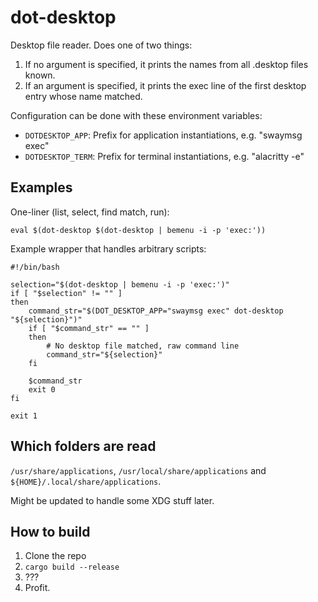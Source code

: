 # dot-desktop

Desktop file reader. Does one of two things:

1. If no argument is specified, it prints the names from all .desktop files known.
2. If an argument is specified, it prints the exec line of the first desktop entry whose name matched.

Configuration can be done with these environment variables:
- `DOTDESKTOP_APP`: Prefix for application instantiations, e.g. "swaymsg exec"
- `DOTDESKTOP_TERM`: Prefix for terminal instantiations, e.g. "alacritty -e"

## Examples

One-liner (list, select, find match, run):
```
eval $(dot-desktop $(dot-desktop | bemenu -i -p 'exec:'))
```

Example wrapper that handles arbitrary scripts:
```
#!/bin/bash

selection="$(dot-desktop | bemenu -i -p 'exec:')"
if [ "$selection" != "" ]
then
    command_str="$(DOT_DESKTOP_APP="swaymsg exec" dot-desktop "${selection}")"
    if [ "$command_str" == "" ]
    then
        # No desktop file matched, raw command line
        command_str="${selection}"
    fi

    $command_str
    exit 0
fi

exit 1
```

## Which folders are read

`/usr/share/applications`, `/usr/local/share/applications` and `${HOME}/.local/share/applications`.

Might be updated to handle some XDG stuff later.

## How to build

1. Clone the repo
2. `cargo build --release`
3. ???
4. Profit.

